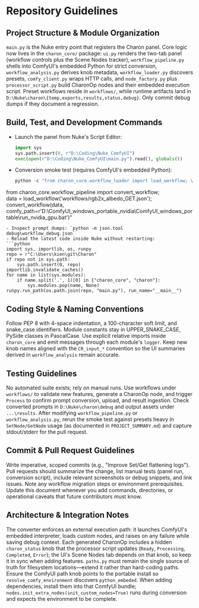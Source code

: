 # Repository Guidelines

## Project Structure & Module Organization
`main.py` is the Nuke entry point that registers the Charon panel. Core logic now lives in the `charon_core/` package: `ui.py` renders the two-tab panel (workflow controls plus the Scene Nodes tracker), `workflow_pipeline.py` shells into ComfyUI's embedded Python for strict conversion, `workflow_analysis.py` derives knob metadata, `workflow_loader.py` discovers presets, `comfy_client.py` wraps HTTP calls, and `node_factory.py` plus `processor_script.py` build CharonOp nodes and their embedded execution script. Preset workflows reside in `workflows/`, while runtime artifacts land in `D:\Nuke\charon\{temp,exports,results,status,debug}`. Only commit debug dumps if they document a regression.

## Build, Test, and Development Commands
- Launch the panel from Nuke's Script Editor:
  ```python
  import sys
  sys.path.insert(0, r"D:\Coding\Nuke_ComfyUI")
  exec(open(r"D:\Coding\Nuke_ComfyUI\main.py").read(), globals())
  ```
- Conversion smoke test (requires ComfyUI's embedded Python):
  ```powershell
  python -c "from charon_core.workflow_loader import load_workflow; \
from charon_core.workflow_pipeline import convert_workflow; \
data = load_workflow('workflows/rgb2x_albedo_GET.json'); \
convert_workflow(data, comfy_path=r'D:\ComfyUI_windows_portable_nvidia\ComfyUI_windows_portable\run_nvidia_gpu.bat')"
  ```
- Inspect prompt dumps: `python -m json.tool debug\workflow_debug.json`
- Reload the latest code inside Nuke without restarting:
  ```python
  import sys, importlib, os, runpy
  repo = r"C:\Users\kien\git\Charon"
  if repo not in sys.path:
      sys.path.insert(0, repo)
  importlib.invalidate_caches()
  for name in list(sys.modules):
      if name.split('.', 1)[0] in {"charon_core", "charon"}:
          sys.modules.pop(name, None)
  runpy.run_path(os.path.join(repo, "main.py"), run_name="__main__")
  ```

## Coding Style & Naming Conventions
Follow PEP 8 with 4-space indentation, a 100-character soft limit, and snake_case identifiers. Module constants stay in UPPER_SNAKE_CASE, PySide classes in PascalCase. Use explicit relative imports inside `charon_core` and emit messages through each module's `logger`. Keep new knob names aligned with the `CR_input_*` convention so the UI summaries derived in `workflow_analysis` remain accurate.

## Testing Guidelines
No automated suite exists; rely on manual runs. Use workflows under `workflows/` to validate new features, generate a CharonOp node, and trigger `Process` to confirm prompt conversion, upload, and result ingestion. Check converted prompts in `D:\Nuke\charon\debug` and output assets under `...\results`. After modifying `workflow_pipeline.py` or `workflow_analysis.py`, rerun the smoke test against presets heavy in `SetNode/GetNode` usage (as documented in `PROJECT_SUMMARY.md`) and capture stdout/stderr for the pull request.

## Commit & Pull Request Guidelines
Write imperative, scoped commits (e.g., "Improve Set/Get flattening logs"). Pull requests should summarize the change, list manual tests (panel run, conversion script), include relevant screenshots or debug snippets, and link issues. Note any workflow migration steps or environment prerequisites. Update this document whenever you add commands, directories, or operational caveats that future contributors must know.

## Architecture & Integration Notes
The converter enforces an external execution path: it launches ComfyUI's embedded interpreter, loads custom nodes, and raises on any failure while saving debug context. Each generated CharonOp includes a hidden `charon_status` knob that the processor script updates (`Ready`, `Processing`, `Completed`, `Error`); the UI's Scene Nodes tab depends on that knob, so keep it in sync when adding features. `paths.py` must remain the single source of truth for filesystem locations—extend it rather than hard-coding paths. Ensure the ComfyUI path knob points to the portable install so `resolve_comfy_environment` discovers `python_embeded`. When adding dependencies, install them into that ComfyUI bundle; `nodes.init_extra_nodes(init_custom_nodes=True)` runs during conversion and expects the environment to be complete.
